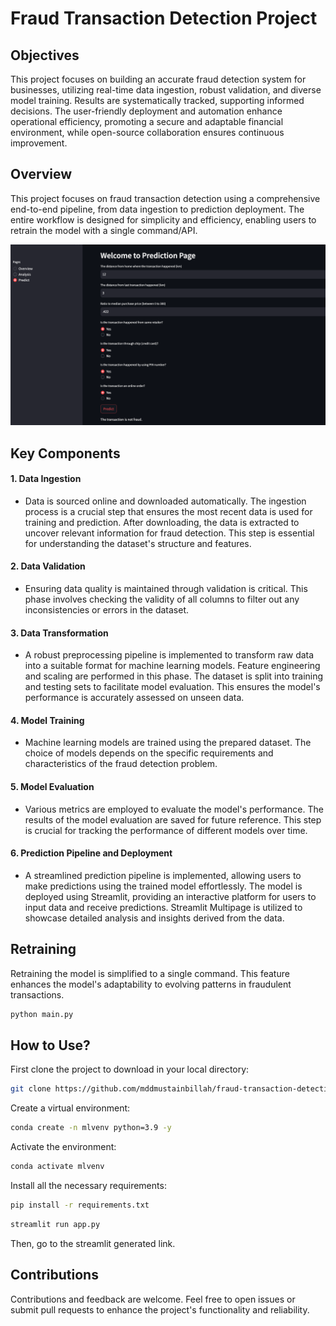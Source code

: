 # Fraud Transaction Detection Project

## Objectives
This project focuses on building an accurate fraud detection system for businesses, utilizing real-time data ingestion, robust validation, and diverse model training. Results are systematically tracked, supporting informed decisions. The user-friendly deployment and automation enhance operational efficiency, promoting a secure and adaptable financial environment, while open-source collaboration ensures continuous improvement.

## Overview
This project focuses on fraud transaction detection using a comprehensive end-to-end pipeline, from data ingestion to prediction deployment. The entire workflow is designed for simplicity and efficiency, enabling users to retrain the model with a single command/API.

![Alt text](image/fraud-detection.png)

## Key Components
#### 1. Data Ingestion
* Data is sourced online and downloaded automatically. The ingestion process is a crucial step that ensures the most recent data is used for training and prediction. After downloading, the data is extracted to uncover relevant information for fraud detection. This step is essential for understanding the dataset's structure and features.

#### 2. Data Validation
* Ensuring data quality is maintained through validation is critical. This phase involves checking the validity of all columns to filter out any inconsistencies or errors in the dataset.

#### 3. Data Transformation
* A robust preprocessing pipeline is implemented to transform raw data into a suitable format for machine learning models. Feature engineering and scaling are performed in this phase. The dataset is split into training and testing sets to facilitate model evaluation. This ensures the model's performance is accurately assessed on unseen data.

#### 4. Model Training
* Machine learning models are trained using the prepared dataset. The choice of models depends on the specific requirements and characteristics of the fraud detection problem.

#### 5. Model Evaluation
* Various metrics are employed to evaluate the model's performance. The results of the model evaluation are saved for future reference. This step is crucial for tracking the performance of different models over time.

#### 6. Prediction Pipeline and Deployment
* A streamlined prediction pipeline is implemented, allowing users to make predictions using the trained model effortlessly. The model is deployed using Streamlit, providing an interactive platform for users to input data and receive predictions. Streamlit Multipage is utilized to showcase detailed analysis and insights derived from the data.

## Retraining
Retraining the model is simplified to a single command. This feature enhances the model's adaptability to evolving patterns in fraudulent transactions.
```bash
python main.py
```

## How to Use?

First clone the project to download in your local directory:
```bash
git clone https://github.com/mddmustainbillah/fraud-transaction-detection.git
```
Create a virtual environment:
```bash
conda create -n mlvenv python=3.9 -y 
```

Activate the environment:
```bash
conda activate mlvenv
```

Install all the necessary requirements:
```bash
pip install -r requirements.txt
```

```bash
streamlit run app.py
```
Then, go to the streamlit generated link.

## Contributions
Contributions and feedback are welcome. Feel free to open issues or submit pull requests to enhance the project's functionality and reliability.